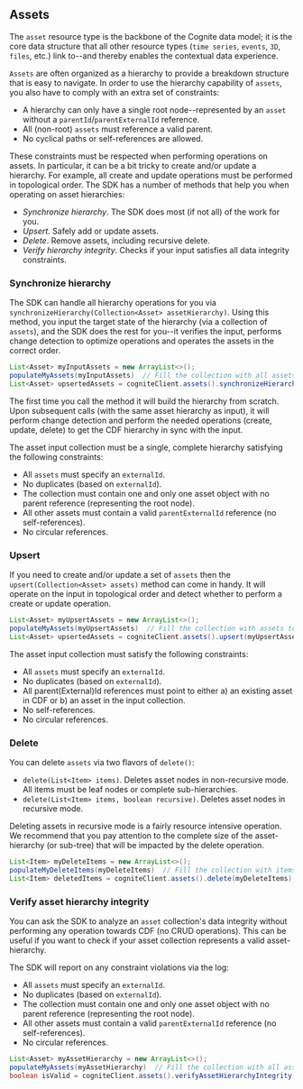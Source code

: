 ## Assets

The `asset` resource type is the backbone of the Cognite data model; it is the core data structure that all other
resource types (`time series`, `events`, `3D`, `files`, etc.) link to--and thereby enables the contextual data 
experience.

`Assets` are often organized as a hierarchy to provide a breakdown structure that is easy to navigate. In order to use
the hierarchy capability of `assets`, you also have to comply with an extra set of constraints:
- A hierarchy can only have a single root node--represented by an `asset` without a `parentId`/`parentExternalId` reference.
- All (non-root) `assets` must reference a valid parent.
- No cyclical paths or self-references are allowed.

These constraints must be respected when performing operations on assets. In particular, it can be a bit tricky 
to create and/or update a hierarchy. For example, all create and update operations must be performed in topological 
order. The SDK has a number of methods that help you when operating on asset hierarchies:
- _Synchronize hierarchy_. The SDK does most (if not all) of the work for you.
- _Upsert_. Safely add or update assets. 
- _Delete_. Remove assets, including recursive delete.
- _Verify hierarchy integrity_. Checks if your input satisfies all data integrity constraints.

### Synchronize hierarchy
The SDK can handle all hierarchy operations for you via `synchronizeHierarchy(Collection<Asset> assetHierarchy)`. Using 
this method, you input the target state of the hierarchy (via a collection of `assets`), and the SDK does the rest for
you--it verifies the input, performs change detection to optimize operations and operates the assets in the 
correct order. 

```java
List<Asset> myInputAssets = new ArrayList<>();
populateMyAssets(myInputAssets)  // Fill the collection with all assets
List<Asset> upsertedAssets = cogniteClient.assets().synchronizeHierarchy(myInputAssets);
```

The first time you call the method it will build the hierarchy from scratch. Upon subsequent calls (with the same 
asset hierarchy as input), it will perform change detection and perform the needed operations (create, update, delete) 
to get the CDF hierarchy in sync with the input. 

The asset input collection must be a single, complete hierarchy satisfying the following constraints:
- All `assets` must specify an `externalId`.
- No duplicates (based on `externalId`).
- The collection must contain one and only one asset object with no parent reference (representing the root node).
- All other assets must contain a valid `parentExternalId` reference (no self-references).
- No circular references.

### Upsert
If you need to create and/or update a set of `assets` then the `upsert(Collection<Asset> assets)` method can 
come in handy. It will operate on the input in topological order and detect whether to perform a create or update 
operation. 

```java
List<Asset> myUpsertAssets = new ArrayList<>();
populateMyAssets(myUpsertAssets)  // Fill the collection with assets to upsert
List<Asset> upsertedAssets = cogniteClient.assets().upsert(myUpsertAssets);
```

The asset input collection must satisfy the following constraints:
- All `assets` must specify an `externalId`.
- No duplicates (based on `externalId`).
- All parent(External)Id references must point to either a) an existing asset in CDF or b) an asset in the input collection.
- No self-references.
- No circular references.

### Delete
You can delete `assets` via two flavors of `delete()`:
- `delete(List<Item> items)`. Deletes asset nodes in non-recursive mode. All items must be leaf nodes or complete sub-hierarchies.
- `delete(List<Item> items, boolean recursive)`. Deletes asset nodes in recursive mode.

Deleting assets in recursive mode is a fairly resource intensive operation. We recommend that you pay attention to the
complete size of the asset-hierarchy (or sub-tree) that will be impacted by the delete operation.

```java
List<Item> myDeleteItems = new ArrayList<>();
populateMyDeleteItems(myDeleteItems)  // Fill the collection with items to delete
List<Item> deletedItems = cogniteClient.assets().delete(myDeleteItems);
```

### Verify asset hierarchy integrity
You can ask the SDK to analyze an `asset` collection's data integrity without performing any operation towards CDF (no 
CRUD operations). This can be useful if you want to check if your asset collection represents a valid asset-hierarchy.

The SDK will report on any constraint violations via the log:
- All `assets` must specify an `externalId`.
- No duplicates (based on `externalId`).
- The collection must contain one and only one asset object with no parent reference (representing the root node).
- All other assets must contain a valid `parentExternalId` reference (no self-references).
- No circular references.

```java
List<Asset> myAssetHierarchy = new ArrayList<>();
populateMyAssets(myAssetHierarchy)  // Fill the collection with all assets
boolean isValid = cogniteClient.assets().verifyAssetHierarchyIntegrity(myInputAssets);
```
